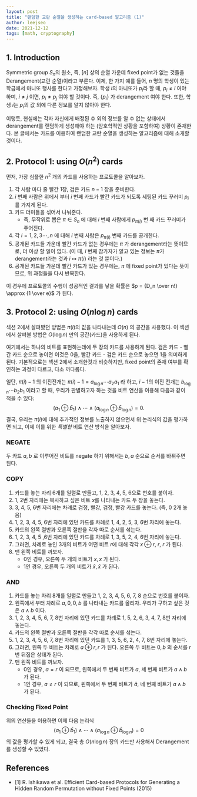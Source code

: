 ```yaml
---
layout: post
title: "랜덤한 교란 순열을 생성하는 card-based 알고리즘 (1)"
author: leejseo
date: 2021-12-12
tags: [math, cryptography]
---
```


## 1. Introduction

Symmetric group $S_n$의 원소, 즉, $[n]$ 상의 순열 가운데 fixed point가 없는 것들을 Derangement(교란 순열)이라고 부른다. 이제, 한 가지 예를 들어, $n$ 명의 학생이 있는 학급에서 마니또 행사를 한다고 가정해보자. 학생 $i$의 마니또가 $p_i$라 할 때, $p_i \neq i$ 여야 하며, $i \neq j$ 이면, $p_i \neq p_j$ 여야 할 것이다. 즉,  $\{p_i\}$ 가 derangement 여야 한다. 또한, 학생 $i$는 $p_i$의 값 외에 다른 정보를 알지 않아야 한다.

이렇듯, 현실에는 각자 자신에게 배정된 수 외의 정보를 알 수 없는 상태에서 derangement를 랜덤하게 생성해야 하는 (암호학적인 상황을 포함하여) 상황이 존재한다. 본 글에서는 카드를 이용하여 랜덤한 교란 순열을 생성하는 알고리즘에 대해 소개할 것이다.

## 2. Protocol 1: using $O(n^2)$ cards

먼저, 가장 심플한 $n^2$ 개의 카드를 사용하는 프로토콜을 알아보자.

1. 각 사람 마다 줄 빨간 1장, 검은 카드 $n-1$ 장을 준비한다.
2. $i$ 번째 사람은 위에서 부터 $i$ 번째 카드가 빨간 카드가 되도록 세팅된 카드 꾸러미 $p_i$를 가지게 된다.
3. 카드 더미들을 섞어서 나눠준다.
   * 즉, 무작위로 뽑은 $\pi \in S_n$ 에 대해 $i$ 번째 사람에게 $p_{\pi(i)}$ 번 째 카드 꾸러미가 주어진다.
4. 각 $i = 1, 2, 3 \cdots , n$ 에 대해 $i$ 번째 사람은 $p_{\pi(i)}$ 번째 카드를 공개한다.
5. 공개된 카드들 가운데 빨간 카드가 없는 경우에는 $\pi$ 가 derangement라는 뜻이므로, 더 이상 할 일이 없다. (이 때, $i$ 번째 참가자가 알고 있는 정보는 $\pi$가 derangement라는 것과 $i \mapsto \pi(i)$ 라는 것 뿐이다.)
6. 공개된 카드들 가운데 빨간 카드가 있는 경우에는, $\pi$ 에 fixed point가 있다는 뜻이므로, 위 과정들을 다시 반복한다.

이 경우에 프로토콜의 수행이 성공적인 결과를 낳을 확률은 $p = {D_n \over n!} \approx {1 \over e}$ 가 된다.

## 3. Protocol 2: using $O(n \log n)$ cards

섹션 2에서 살펴봤던 방법은 $\pi(i)$의 값을 나타내는데 $O(n)$ 의 공간을 사용했다. 이 섹션에서 살펴볼 방법은 $O(\log n)$ 만의 공간(카드)을 사용하게 된다.

여기에서는 하나의 비트를 표현하는데에 두 장의 카드를 사용하게 된다. 검은 카드 - 빨간 카드 순으로 놓이면 이것은 0을, 빨간 카드 - 검은 카드 순으로 놓으면 1을 의미하게 된다. 기본적으로는 섹션 2에서 소개한것과 비슷하지만, fixed point의 존재 여부를 확인하는 과정이 다르고, 다소 까다롭다.

일단, $\pi(i) - 1$ 의 이진전개는 $\pi(i) - 1 = a_{\log n}\cdots a_2 a_1$ 라 하고, $i - 1$의 이진 전개는 $b_{\log n}\cdots b_2 b_1$ 이라고 할 때, 우리가 판별하고자 하는 것을 비트 연산을 이용해 다음과 같이 적을 수 있다:
$$
(a_1 \oplus \bar b_1) \land \cdots \land (a_{\log n} \oplus \bar b_{\log n}) = 0.
$$
결국, 우리는 $\pi(i)$에 대해 추가적인 정보를 노출하지 않으면서 위 논리식의 값을 평가하면 되고, 이제 이를 위한 *특별한* 비트 연산 방식을 알아보자.

### NEGATE

두 카드 $a, b$ 로 이루어진 비트를 negate 하기 위해서는 $b, a$ 순으로 순서를 바꿔주면 된다.

### COPY

1. 카드를 놓는 자리 6개를 일렬로 만들고, 1, 2, 3, 4, 5, 6으로 번호를 붙이자.
2. 1, 2번 자리에는 복사하고 싶은 비트 $x$를 나타내는 카드 두 장을 놓는다.
3. 3, 4, 5, 6번 자리에는 차례로 검정, 빨강, 검정, 빨강 카드를 놓는다. (즉, 0 2개 놓음)
4. 1, 2, 3, 4, 5, 6번 자리에 있던 카드를 차례로 1, 4, 2, 5, 3, 6번 자리에 놓는다.
5. 카드의 왼쪽 절반과 오른쪽 절반을 각자 따로 순서를 섞는다.
6. 1, 2, 3, 4, 5 ,6번 자리에 있던 카드를 차례로 1, 3, 5, 2, 4, 6번 자리에 놓는다.
7. 그러면, 차례로 놓인 3개의 비트가 어떤 비트 $r$에 대해 각각 $x \oplus r$, $r$, $r$ 가 된다.
8. 맨 왼쪽 비트를 까보자.
   * 0인 경우, 오른쪽 두 개의 비트가 $x, x$ 가 된다.
   * 1인 경우, 오른쪽 두 개의 비트가 $\bar x, \bar x$ 가 된다.

### AND

1. 카드를 놓는 자리 8개를 일렬로 만들고 1, 2, 3, 4, 5, 6, 7, 8 순으로 번호를 붙이자.
2. 왼쪽에서 부터 차례로 $a, 0, 0, b$ 를 나타내는 카드를 올리자. 우리가 구하고 싶은 것은 $a \land b$ 이다.
3. 1, 2, 3, 4, 5, 6, 7, 8번 자리에 있던 카드를 차례로 1, 5, 2, 6, 3, 4, 7, 8번 자리에 놓는다.
4. 카드의 왼쪽 절반과 오른쪽 절반을 각각 따로 순서를 섞는다.
5. 1, 2, 3, 4, 5, 6, 7, 8번 자리에 있던 카드를 1, 3, 5, 6, 2, 4, 7, 8번 자리에 놓는다.
6. 그러면, 왼쪽 두 비트는 차례로 $a\oplus r, r$ 가 된다. 오른쪽 두 비트는 $0, b$ 의 순서를 $r$번 뒤집은 상태가 된다.
7. 맨 왼쪽 비트를 까보자.
   * 0인 경우, $a  = r$ 이 되므로, 왼쪽에서 두 번째 비트가 $a$, 세 번째 비트가 $a \land b$ 가 된다.
   * 1인 경우, $a \neq r$ 이 되므로, 왼쪽에서 두 번째 비트가 $\bar a$, 네 번째 비트가 $a \land b$ 가 된다.

### Checking Fixed Point

위의 연산들을 이용하면 이제 다음 논리식
$$
 (a_1 \oplus \bar b_1) \land \cdots \land (a_{\log n} \oplus \bar b_{\log n}) = 0
$$
의 값을 평가할 수 있게 되고, 결국 총 $O(n \log n)$ 장의 카드만 사용해서 Derangement를 생성할 수 있었다. 

## References

* [1] R. Ishikawa et al. Efficient Card-based Protocols for Generating a Hidden Random Permutation without Fixed Points (2015)
